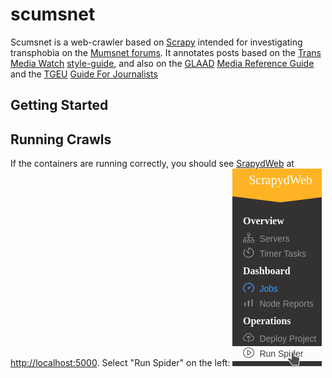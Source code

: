 # scumsnet

Scumsnet is a web-crawler based on [Scrapy](https://scrapy.org/) intended for investigating
transphobia on the [Mumsnet forums](https://en.wikipedia.org/wiki/Mumsnet#Criticisms). It
annotates posts based on the [Trans Media Watch](http://www.transmediawatch.org/)
[style-guide](http://www.transmediawatch.org/Documents/Media%20Style%20Guide.pdf), and also
on the [GLAAD](https://www.glaad.org/)
[Media Reference Guide](https://www.glaad.org/reference/transgender) and the
[TGEU](https://tgeu.org/)
[Guide For Journalists](https://tgeu.org/wp-content/uploads/2016/07/TGEU_journalistGuide16LR_singlepages.pdf)

## Getting Started


## Running Crawls

If the containers are running correctly, you should see
[SrapydWeb](https://github.com/my8100/scrapydweb) at [http://localhost:5000](http://localhost:5000).
Select "Run Spider" on the left:
![Run Spider](/img/run_spider_0.png)
